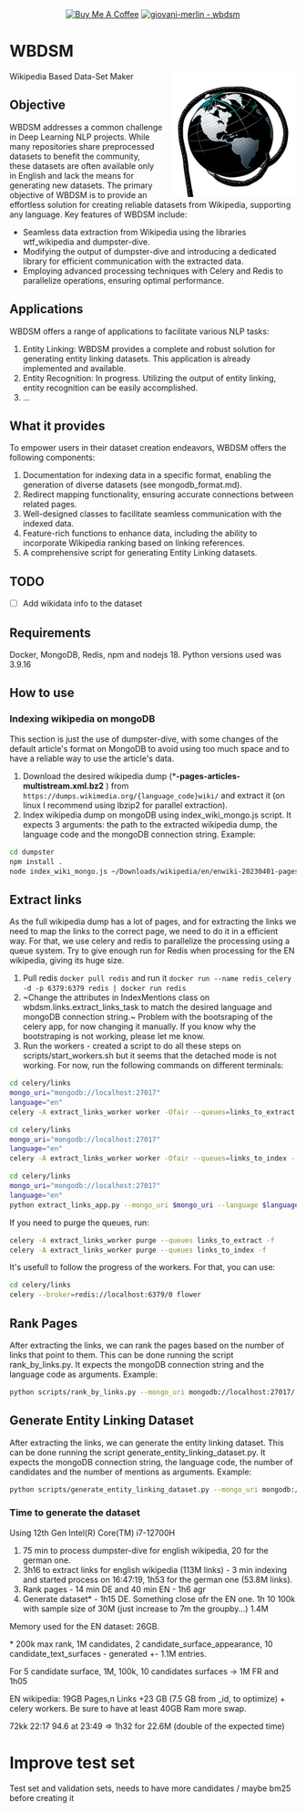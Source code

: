 <div align="center">
<a href="https://www.buymeacoffee.com/giovanimerlin" target="_blank"><img src="https://cdn.buymeacoffee.com/buttons/default-orange.png" alt="Buy Me A Coffee" height="41" width="174"></a>
<a href="https://github.com/giovani-merlin/wbdsm" title="Go to GitHub repo"><img src="https://img.shields.io/static/v1?label=giovani-merlin&message=wbdsm&color=blue&logo=github" alt="giovani-merlin - wbdsm"></a>
<br/>

</div>

# WBDSM

<img src="/assets/wbdsm_logo.png"  style="height: 220px; width:220px;margin: 0 0 0 15px;" align="right"/>
Wikipedia Based Data-Set Maker
  
## Objective

WBDSM addresses a common challenge in Deep Learning NLP projects. While many repositories share preprocessed datasets to benefit the community, these datasets are often available only in English and lack the means for generating new datasets. The primary objective of WBDSM is to provide an effortless solution for creating reliable datasets from Wikipedia, supporting any language. Key features of WBDSM include:

* Seamless data extraction from Wikipedia using the libraries wtf_wikipedia and dumpster-dive.
* Modifying the output of dumpster-dive and introducing a dedicated library for efficient communication with the extracted data.
* Employing advanced processing techniques with Celery and Redis to parallelize operations, ensuring optimal performance.

## Applications

WBDSM offers a range of applications to facilitate various NLP tasks:

1. Entity Linking: WBDSM provides a complete and robust solution for generating entity linking datasets. This application is already implemented and available.
2. Entity Recognition: In progress. Utilizing the output of entity linking, entity recognition can be easily accomplished.
3. ...

## What it provides

To empower users in their dataset creation endeavors, WBDSM offers the following components:

1. Documentation for indexing data in a specific format, enabling the generation of diverse datasets (see mongodb_format.md).
2. Redirect mapping functionality, ensuring accurate connections between related pages.
3. Well-designed classes to facilitate seamless communication with the indexed data.
4. Feature-rich functions to enhance data, including the ability to incorporate Wikipedia ranking based on linking references.
5. A comprehensive script for generating Entity Linking datasets.

## TODO

* [ ] Add wikidata info to the dataset

## Requirements

Docker, MongoDB, Redis, npm and nodejs 18. Python versions used was 3.9.16

## How to use

### Indexing wikipedia on mongoDB

This section is just the use of dumpster-dive, with some changes of the default article's format on MongoDB to avoid using too much space and to have a reliable way to use the article's data.

1. Download the desired wikipedia dump (***-pages-articles-multistream.xml.bz2** ) from `https://dumps.wikimedia.org/{language_code}wiki/` and extract it (on linux I recommend using lbzip2 for parallel extraction).
2. Index wikipedia dump on mongoDB using index_wiki_mongo.js script. It expects 3 arguments: the path to the extracted wikipedia dump, the language code and the mongoDB connection string. Example:

```bash
cd dumpster
npm install .
node index_wiki_mongo.js ~/Downloads/wikipedia/en/enwiki-20230401-pages-articles-multistream.xml en mongodb://localhost:27017/ 
```

## Extract links

As the full wikipedia dump has a lot of pages, and for extracting the links we need to map the links to the correct page, we need to do it in a efficient way. For that, we use celery and redis to parallelize the processing using a queue system. Try to give enough run for Redis when processing for the EN wikipedia, giving its huge size.

1. Pull redis `docker pull redis` and run it `docker run --name redis_celery -d -p 6379:6379 redis | docker run redis`
2. ~Change the attributes in IndexMentions class on wbdsm.links.extract_links_task to match the desired language and mongoDB connection string.~ Problem with the bootsraping of the celery app, for now changing it manually. If you know why the bootstraping is not working, please let me know.
3. Run the workers - created a script to do all these steps on scripts/start_workers.sh but it seems that the detached mode is not working. For now, run the following commands on different terminals:

```bash
cd celery/links
mongo_uri="mongodb://localhost:27017"
language="en"
celery -A extract_links_worker worker -Ofair --queues=links_to_extract --loglevel=info --concurrency=17 --language $language --mongo_uri $mongo_uri -n extract
```

```bash
cd celery/links
mongo_uri="mongodb://localhost:27017"
language="en"
celery -A extract_links_worker worker -Ofair --queues=links_to_index --loglevel=info --concurrency=5  --language $language --mongo_uri $mongo_uri -n index
```

```bash
cd celery/links
mongo_uri="mongodb://localhost:27017"
language="en"
python extract_links_app.py --mongo_uri $mongo_uri --language $language
```

If you need to purge the queues, run:

```bash
celery -A extract_links_worker purge --queues links_to_extract -f
celery -A extract_links_worker purge --queues links_to_index -f
```

It's usefull to follow the progress of the workers. For that, you can use:

```bash
cd celery/links
celery --broker=redis://localhost:6379/0 flower
```

## Rank Pages

After extracting the links, we can rank the pages based on the number of links that point to them. This can be done running the script rank_by_links.py. It expects the mongoDB connection string and the language code as arguments. Example:

```bash
python scripts/rank_by_links.py --mongo_uri mongodb://localhost:27017/ --language fr
```

## Generate Entity Linking Dataset

After extracting the links, we can generate the entity linking dataset. This can be done running the script generate_entity_linking_dataset.py. It expects the mongoDB connection string, the language code, the number of candidates and the number of mentions as arguments. Example:

```bash
python scripts/generate_entity_linking_dataset.py --mongo_uri mongodb://localhost:27017/ --language fr --max_rank 200000 --test_size 1000 --validation_size 1000 --candidates_size 1000000 --candidate_text_surfaces 10 --candidate_surface_appearance 2
```

### Time to generate the dataset

Using 12th Gen Intel(R) Core(TM) i7-12700H

1. 75 min to process dumpster-dive for english wikipedia, 20 for the german one.
2. 3h16 to extract links for english wikipedia (113M links) - 3 min indexing and started process on 16:47:19, 1h53 for the german one (53.8M links).
3. Rank pages - 14 min DE and 40 min EN - 1h6 agr
4. Generate dataset* - 1h15 DE. Something close ofr the EN one. 1h 10 100k with sample size of 30M (just increase to 7m the groupby...) 1.4M

Memory used for the EN dataset: 26GB.

\* 200k max rank, 1M candidates, 2 candidate_surface_appearance, 10 candidate_text_surfaces - generated +- 1.1M entries.

For 5 candidate surface, 1M, 100k, 10 candidates surfaces -> 1M FR and 1h05

EN wikipedia: 19GB Pages,n Links +23 GB (7.5 GB from _id, to optimize) + celery workers. Be sure to have at least 40GB Ram more swap.

72kk 22:17 94.6 at 23:49 => 1h32 for 22.6M (double of the expected time)

# Improve test set

Test set and validation sets, needs to have more candidates / maybe bm25 before creating it
